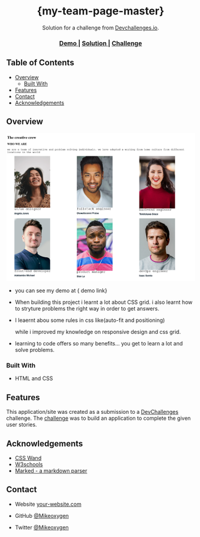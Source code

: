 <!-- Please update value in the {}  -->

<h1 align="center">{my-team-page-master}</h1>

<div align="center">
   Solution for a challenge from  <a href="http://devchallenges.io" target="_blank">Devchallenges.io</a>.
</div>

<div align="center">
  <h3>
    <a href="https://{your-demo-link.your-domain}">
      Demo
    </a>
    <span> | </span>
    <a href="https://{your-url-to-the-solution}">
      Solution
    </a>
    <span> | </span>
    <a href="https://devchallenges.io/challenges/hhmesazsqgKXrTkYkt0U">
      Challenge
    </a>
  </h3>
</div>

<!-- TABLE OF CONTENTS -->

## Table of Contents

- [Overview](#overview)
  - [Built With](#built-with)
- [Features](#features)
- [Contact](#contact)
- [Acknowledgements](#acknowledgements)

<!-- OVERVIEW -->

## Overview

![screenshot](master.png)



- you can see my demo at { demo link}

- When building this project i learnt a lot about CSS grid. i also learnt how to stryture problems the right way in order to get answers.

- I leaernt abou some rules in css like(auto-fit and positioning)

  while i improved my knowledge on responsive design and css grid.

-  learning to code offers so many benefits... you get to learn a lot and solve problems.

### Built With



- HTML and CSS


## Features

<!-- List the features of your application or follow the template. Don't share the figma file here :) -->

This application/site was created as a submission to a [DevChallenges](https://devchallenges.io/challenges) challenge. The [challenge](https://devchallenges.io/challenges/hhmesazsqgKXrTkYkt0U) was to build an application to complete the given user stories.


## Acknowledgements

<!-- This section should list any articles or add-ons/plugins that helps you to complete the project. This is optional but it will help you in the future. For exmpale -->

- [CSS Wand](www.csswand.com)
- [W3schools](www,w3schools.com)
- [Marked - a markdown parser](https://github.com/chjj/marked)

## Contact

- Website [your-website.com](https://{your-web-site-link})

- GitHub [@Mikeoxygen](https://{github.com/Mikeoxygen})

- Twitter [@Mikeoxygen](https://{twitter.com/Mikeoxygen1})
